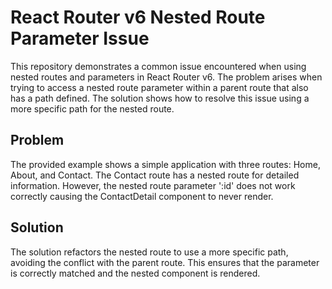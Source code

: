 # React Router v6 Nested Route Parameter Issue

This repository demonstrates a common issue encountered when using nested routes and parameters in React Router v6. The problem arises when trying to access a nested route parameter within a parent route that also has a path defined.  The solution shows how to resolve this issue using a more specific path for the nested route.

## Problem

The provided example shows a simple application with three routes: Home, About, and Contact. The Contact route has a nested route for detailed information.  However, the nested route parameter ':id' does not work correctly causing the ContactDetail component to never render.

## Solution

The solution refactors the nested route to use a more specific path, avoiding the conflict with the parent route. This ensures that the parameter is correctly matched and the nested component is rendered.